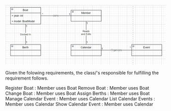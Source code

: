 ![image desc](domain_model_g2.png)


Given the folowing requirements, the class/'s responsible for fulfilling the requirement follows.

Register Boat : Member uses Boat
Remove Boat : Member uses Boat
Change Boat : Member uses Boat
Assign Berths : Member uses Boat 
Manage Calendar Event : Member uses Calendar
List Calendar Events : Member uses Calendar
Show Calendar Event : Member uses Calendar





